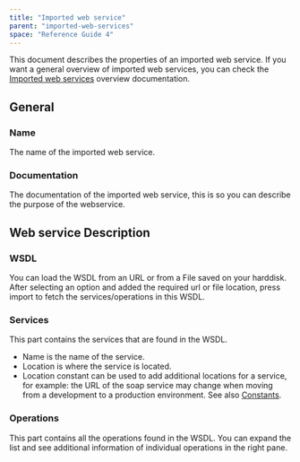 ```yaml
---
title: "Imported web service"
parent: "imported-web-services"
space: "Reference Guide 4"
---
```


This document describes the properties of an imported web service. If you want a general overview of imported web services, you can check the [Imported web services](imported-web-services) overview documentation.

## General

### Name

The name of the imported web service.

### Documentation

The documentation of the imported web service, this is so you can describe the purpose of the webservice.

## Web service Description

### WSDL

You can load the WSDL from an URL or from a File saved on your harddisk. After selecting an option and added the required url or file location, press import to fetch the services/operations in this WSDL.

### Services

This part contains the services that are found in the WSDL.

*   Name is the name of the service.
*   Location is where the service is located.
*   Location constant can be used to add additional locations for a service, for example: the URL of the soap service may change when moving from a development to a production environment. See also [Constants](constants).

### Operations

This part contains all the operations found in the WSDL. You can expand the list and see additional information of individual operations in the right pane.
